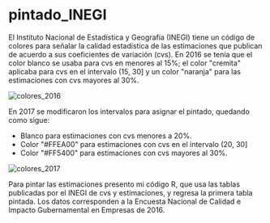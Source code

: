 # pintado_INEGI

El Instituto Nacional de Estadística y Geografía (INEGI) tiene un código de colores para señalar la calidad estadística de las estimaciones que publican de acuerdo a sus coeficientes de variación (cvs). En 2016 se tenía que el color blanco se usaba para cvs en menores al 15%; el color "cremita" aplicaba para cvs en el intervalo (15, 30] y un color "naranja" para las estimaciones con cvs mayores al 30%.

![colores_2016](https://user-images.githubusercontent.com/65984679/128230632-21968932-a5d2-4096-a17f-3121409cb013.jpg)

En 2017 se modificaron los intervalos para asignar el pintado, quedando como sigue:

* Blanco para estimaciones con cvs menores a 20%.
* Color "#FFEA00" para estimaciones con cvs en el intervalo (20, 30]
* Color "#FF5400" para estimaciones con cvs mayores al 30%.

![colores_2017](https://user-images.githubusercontent.com/65984679/128233777-aec9d8ed-118c-42ce-b600-f45f004e19f6.jpg)

Para pintar las estimaciones presento mi código R, que usa las tablas publicadas por el INEGI de cvs y estimaciones, y regresa la primera tabla pintada. Los datos corresponden a la Encuesta Nacional de Calidad e Impacto Gubernamental en Empresas de 2016.
